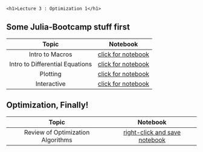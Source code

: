 ~~~
<h1>Lecture 3 : Optimization 1</h1>
~~~

## Some Julia-Bootcamp stuff first

Topic | Notebook
:-----: | :--------:
Intro to Macros | [click for notebook](https://floswald.github.io/julia-bootcamp/10-intro-to-macros.html)
Intro to Differential Equations | [click for notebook](https://floswald.github.io/julia-bootcamp/08-popgrowth.html)
Plotting | [click for notebook](https://floswald.github.io/julia-bootcamp/06-plotting.html)
Interactive | [click for notebook](https://floswald.github.io/julia-bootcamp/07-interactive.html)



## Optimization, Finally!

Topic | Notebook
:-----: | :--------:
Review of Optimization Algorithms | [right-click and save notebook](https://github.com/floswald/NumericalMethods/blob/master/notebooks/week3/optimization1.jl)
